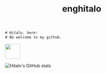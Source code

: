 <header>
  <h1 align="center">enghitalo</h1>
</header>

```v
# Hitalo, here!
# Be welcome to my github.
```

<a><img src="https://user-images.githubusercontent.com/63821277/185955184-5b12c60f-f976-4540-85e6-91a3d53b9e3e.png" height="50"></a>

![Hitalo's GitHub stats](https://github-readme-stats.vercel.app/api?username=enghitalo&show_icons=true&include_all_commits=true)
